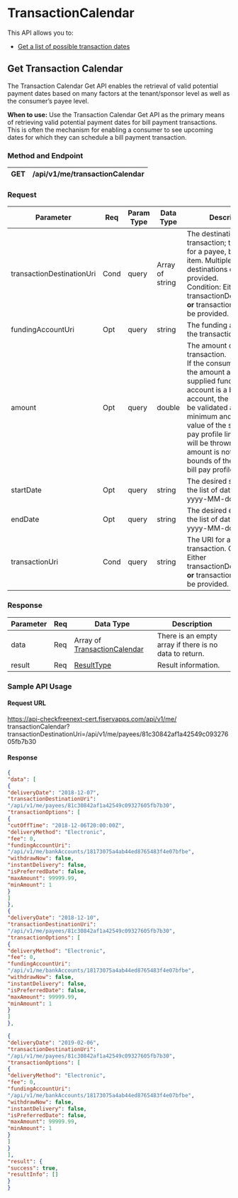 # TransactionCalendar

This API allows you to:

-   [Get a list of possible transaction dates](#get-transaction-calendar)

## Get Transaction Calendar

The Transaction Calendar Get API enables the retrieval of valid
potential payment dates based on many factors at the tenant/sponsor
level as well as the consumer’s payee level.

**When to use:** Use the Transaction Calendar Get API as the primary
means of retrieving valid potential payment dates for bill payment
transactions. This is often the mechanism for enabling a consumer to see
upcoming dates for which they can schedule a bill payment transaction.

### Method and Endpoint

| GET | /api/v1/me/transactionCalendar|
|-----|----------------------------|

### Request

| Parameter | Req | Param Type | Data Type | Description |
|-----------|-----|------------|-----------|-------------|
| transactionDestinationUri | Cond | query | Array of string | The destination for a transaction; this is a URI for a payee, bill, or ToDo item. Multiple destinations can be provided. <br> Condition: Either transactionDestinationUri <strong>or</strong> transactionUri must be provided. |
| fundingAccountUri | Opt | query | string | The funding account for the transaction.| 
| amount | Opt | query | double | The amount of the transaction.<br> If the consumer provides the amount and the supplied funding account is a bank account, the amount will be validated against the minimum and maximum value of the sponsor bill pay profile limit. An error will be thrown if the amount is not within the bounds of the sponsor bill pay profile limit. |
| startDate | Opt | query | string | The desired start date for the list of dates. Format: yyyy-MM-dd |
| endDate | Opt | query | string | The desired end date for the list of dates. Format: yyyy-MM-dd |
| transactionUri | Cond | query | string | The URI for an existing transaction. Condition: Either transactionDestinationUri <strong>or</strong> transactionUri must be provided. |

### Response

| Parameter | Req | Data Type                                              | Description                                            |
|----------|-----|----------|------------------------------------------------|
| data      | Req | Array of [TransactionCalendar](./complexObjects.md#transactioncalendar) | There is an empty array if there is no data to return. |
| result    | Req | [ResultType](./complexObjects.md#resulttype)                              | Result information.                                    |

### Sample API Usage

#### Request URL

https://api-checkfreenext-cert.fiservapps.com/api/v1/me/
transactionCalendar?transactionDestinationUri=/api/v1/me/payees/81c30842af1a42549c09327605fb7b30

#### Response
```json
{
"data": [
{
"deliveryDate": "2018-12-07",
"transactionDestinationUri":
"/api/v1/me/payees/81c30842af1a42549c09327605fb7b30",
"transactionOptions": [
{
"cutOffTime": "2018-12-06T20:00:00Z",
"deliveryMethod": "Electronic",
"fee": 0,
"fundingAccountUri":
"/api/v1/me/bankAccounts/18173075a4ab44ed8765483f4e07bfbe",
"withdrawNow": false,
"instantDelivery": false,
"isPreferredDate": false,
"maxAmount": 99999.99,
"minAmount": 1
}
]
},
{
"deliveryDate": "2018-12-10",
"transactionDestinationUri":
"/api/v1/me/payees/81c30842af1a42549c09327605fb7b30",
"transactionOptions": [
{
"deliveryMethod": "Electronic",
"fee": 0,
"fundingAccountUri":
"/api/v1/me/bankAccounts/18173075a4ab44ed8765483f4e07bfbe",
"withdrawNow": false,
"instantDelivery": false,
"isPreferredDate": false,
"maxAmount": 99999.99,
"minAmount": 1
}
]
},

{
"deliveryDate": "2019-02-06",
"transactionDestinationUri":
"/api/v1/me/payees/81c30842af1a42549c09327605fb7b30",
"transactionOptions": [
{
"deliveryMethod": "Electronic",
"fee": 0,
"fundingAccountUri":
"/api/v1/me/bankAccounts/18173075a4ab44ed8765483f4e07bfbe",
"withdrawNow": false,
"instantDelivery": false,
"isPreferredDate": false,
"maxAmount": 99999.99,
"minAmount": 1
}
]
}
],
"result": {
"success": true,
"resultInfo": []
}
}
```